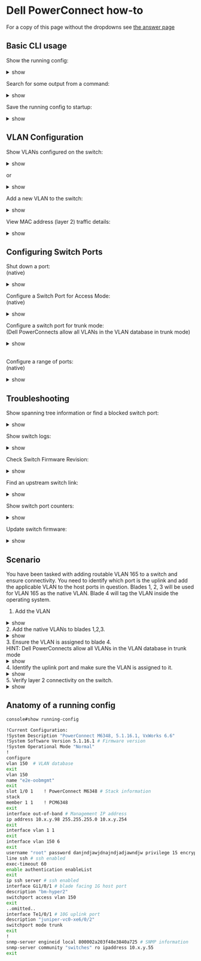 # Dell PowerConnect how-to
For a copy of this page without the dropdowns see [the answer page](powerconnect-answers.md)

## Basic CLI usage

Show the running config:
<details><summary>show</summary>
<p>

```bash

console#show running-config

!Current Configuration:
!System Description "PowerConnect M6348, 5.1.16.1, VxWorks 6.6"
!System Software Version 5.1.16.1
!System Operational Mode "Normal"
!
configure
vlan 150,152-155,183,3800,3807
exit
vlan 150
name "e2e-oobmgmt"

```

</p>
</details>


Search for some output from a command:
<details><summary>show</summary>
<p>

```bash

console#show running-config | include 1/0/2

interface Gi1/0/2

```

</p>
</details>

Save the running config to startup:
<details><summary>show</summary>
<p>

```bash

console#copy running-config startup-config

This operation may take a few minutes.
Management interfaces will not be available during this time.

Are you sure you want to save? (y/n)

```

</p>
</details>


## VLAN Configuration

Show VLANs configured on the switch:
<details><summary>show</summary>
<p>

```bash
console# show vlan

VLAN   Name                             Ports          Type
-----  ---------------                  -------------  --------------
1      default                          Po1-128,       Default
                                        Gi1/0/33-48,
                                        Te1/0/1-2
150    oobmgmt                          Te1/0/1-2      Static
```

</p>
</details>

or

<details><summary>show</summary>
<p>

```bash
console# show interface status


Port       Description                Duplex  Speed    Neg   Link   Flow Control
                                                             State  Status
---------  -------------------------  ------  -------  ----  ------ ------------
Gi1/0/1    bm-hyper2                  Full    1000     Auto  Up     Active
```

</p>
</details>



Add a new VLAN to the switch:
<details><summary>show</summary>
<p>

```bash
console# configure
console(config)# vlan database
console(config)# vlan 12
console(config)# exit
```

</p>
</details>

View MAC address (layer 2) traffic details:
<details><summary>show</summary>
<p>

```bash
console#show mac address-table

Aging time is 300 Sec

Vlan     Mac Address           Type        Port
-------- --------------------- ----------- ---------------------
1        84C1.C142.3E85        Dynamic     Te1/0/2
1        F48E.3840.A727        Management  Vl1
12       F48E.3840.A727        Management  Vl12
```

</p>
</details>


## Configuring Switch Ports

Shut down a port:
<br/>
(native)
<details><summary>show</summary>
<p>

```bash
console# configure
console(config)# interface Gi1/0/1
console(config)# shutdown
console(config)# exit
```

</p>
</details>

Configure a Switch Port for Access Mode:
<br/>
(native)
<details><summary>show</summary>
<p>

```bash
console# configure
console(config)# interface Gi1/0/1
console(config)# description usefuldescription
console(config)# switchport access vlan 150
console(config)# exit
```

</p>
</details>

Configure a switch port for trunk mode:
<br/>
(Dell PowerConnects allow all VLANs in the VLAN database in trunk mode)
<details><summary>show</summary>
<p>

```bash
console# configure
console(config)# interface Gi1/0/1
console(config)# description usefuldescription
console(config)# switchport mode trunk
console(config)# exit
```

</p>
</details>

<br/>


Configure a range of ports:
<br/>
(native)
<details><summary>show</summary>
<p>

```bash
console# configure
console(config)# interface range gigabitethernet 1/0/1-32
console(config)# description alltheports
console(config)# switchport access vlan 150
console(config)# exit
```

</p>
</details>

## Troubleshooting


Show spanning tree information or find a blocked switch port:

<details><summary>show</summary>
<p>

```bash

console#show spanning-tree

Spanning tree :Enabled - BPDU Flooding :Disabled - Portfast BPDU filtering :Disabled - mode :rstp
CST Regional Root:        80:00:F4:8E:38:40:A7:25
Regional Root Path Cost:  0
ROOT ID
              Priority        17618
              Address         DC38.E19C.5E01
              Path Cost       24000
              Root Port       Te1/0/2
              Hello Time 2 Sec Max Age 20 sec Forward Delay 15 sec TxHoldCount 6 sec
              Bridge Max Hops 20
Bridge ID
              Priority        32768
              Address         F48E.3840.A725
              Hello Time 2 Sec Max Age 20 sec Forward Delay 15 sec
Interfaces

Name     State    Prio.Nbr  Cost      Sts  Role  Restricted
------   -------- --------- --------- ---- ----- ----------
Gi1/0/1  Enabled  128.1     20000     FWD  Desg  No
Gi1/0/2  Enabled  128.2     20000     FWD  Desg  No
Gi1/0/3  Enabled  128.3     20000     FWD  Desg  No
Gi1/0/4  Enabled  128.4     20000     FWD  Desg  No

```

</p>
</details>


Show switch logs:

<details><summary>show</summary>
<p>

```bash

console#show logging

Logging is enabled
Console Logging: Level warnings. Messages : 1 logged, 24284 ignored
Monitor Logging: disabled
Buffer Logging: Level informational. Messages : 23662 logged, 623 ignored
File Logging: Level emergencies. Messages : 0 logged, 24285 ignored
Switch Auditing : enabled
CLI Command Logging: disabled
Web Session Logging : disabled
SNMP Set Command Logging : disabled
Logging facility level : local7
425 Messages dropped due to lack of resources
Buffer Log:
<190> Oct 14 00:38:38 10.19.0.98-1 CLI_WEB[219199344]: cmd_logger_api.c(260) 24285 %% [CLI:----:EIA-232] User ---- logged in to enable mode.
<190> Oct 14 00:36:02 10.19.0.98-1 CLI_WEB[213919568]: cmd_logger_api.c(260) 24284 %% [CLI:----:EIA-232] Disconnected due to Idle Timeout
<190> Oct 14 00:22:00 10.19.0.98-1 CLI_WEB[219199344]: cmd_logger_api.c(260) 24283 %% [CLI:----:EIA-232] User ---- logged in to enable mode.
<189> Oct 13 23:24:00 10.19.0.98-1 TRAPMGR[277167328]: traputil.c(638) 24282 %% Spanning Tree Topology Change Received: MSTID: 0 Te1/0/2
<189> Oct 13 23:23:59 10.19.0.98-1 TRAPMGR[277167328]: traputil.c(638) 24281 %% Spanning Tree Topology Change Received: MSTID: 0 Te1/0/2

```

</p>
</details>

Check Switch Firmware Revision:

<details><summary>show</summary>
<p>

```bash

console#show version

System Description................ Dell Ethernet Switch
System Up Time.................... 33 days, 15h:51m:10s
System Contact....................
System Name.......................
System Location...................
Burned In MAC Address............. XXXX.XXXX.XXXX
System Object ID.................. 1.3.6.1.4.1.674.10895.3025
System Model ID................... PCM6348
Machine Type...................... PowerConnect M6348

unit image1      image2      current-active next-active
---- ----------- ----------- -------------- --------------
1    5.1.16.1    5.1.10.1    image1         image1

```

</p>
</details>

Find an upstream switch link:
<details><summary>show</summary>
<p>

```bash
console# show  lldp remote-device all

..omitted..
Te1/0/2    1       XX:XX:XX:XX:XX:XX     xe-6/0/2            juniper-vc0

```

</p>
</details>

Show switch port counters:

<details><summary>show</summary>
<p>

```bash

console#show interfaces counters gi1/0/1

  Port      InTotalPkts      InUcastPkts      InMcastPkts      InBcastPkts
--------- ---------------- ---------------- ---------------- ----------------
Gi1/0/1           12778926         12647225           131316              385

  Port      OutTotalPkts     OutUcastPkts     OutMcastPkts     OutBcastPkts
--------- ---------------- ---------------- ---------------- ----------------
Gi1/0/1          124119278         69159295         44478037         10481946

FCS Errors: ................................... 0
Single Collision Frames: ...................... 0
Late Collisions: .............................. 0
Excessive Collisions: ......................... 0

```

</p>
</details>


Update switch firmware:

<details><summary>show</summary>
<p>

```bash
console# copy running-config startup-config

console#copy tftp://10.10.10.200/PC8024v5.1.16.1.stk image
Transfer Mode.................................. TFTP
Server IP Address.............................. 10.10.10.200
Source File Path............................... /
Source Filename................................ PC8024v5.1.16.1.stk Data Type...................................... Code
Destination Filename........................... image

Management access will be blocked for the duration of the transfer
Are you sure you want to start? (y/n) y
TFTP code transfer starting
12309128 bytes transferred
Verifying CRC of file in Flash File System
Distributing the code to the members of the stack!
File transfer operation completed successfully.

console# show version
Image Descriptions
image1 : default image
image2 :
Images currently available on Flash
--------------------------------------------------------------------
unit image1 image2 current-active next-active --------------------------------------------------------------------
1    4.2.1.3    5.1.16.1  image1  image1

console# boot system image2
Activating image image2 ..

console#update bootcode
Update bootcode and reset (Y/N)?y

```

</p>
</details>

## Scenario
You have been tasked with adding routable VLAN 165 to a switch and ensure connectivity. You need to identify which port is the uplink and add the applicable VLAN to the host ports in question. Blades 1, 2, 3 will be used for VLAN 165 as the native VLAN. Blade 4 will tag the VLAN inside the operating system.

1. Add the VLAN
<details><summary>show</summary>
<p>

```bash
console# configure
console(config)# vlan database
console(config)# vlan 165
console(config)# exit
```

</p>
</details>
2. Add the native VLANs to blades 1,2,3.
<details><summary>show</summary>
<p>

```bash
console# configure
console(config)# interface range Gi1/0/1-3
console(config)# description new_BM_hosts
console(config)# switchport access vlan 165
console(config)# exit
```

</p>
</details>
3. Ensure the VLAN is assigned to blade 4.
<br/>
HINT: Dell PowerConnects allow all VLANs in the VLAN database in trunk mode
<details><summary>show</summary>
<p>

```bash
console# configure
console(config)# interface Gi1/0/4
console(config)# description usefuldescription
console(config)# switchport mode trunk
console(config)# exit

console#show interfaces switchport Gi1/0/4

Port: Gi1/0/4
VLAN Membership Mode: Trunk Mode
Access Mode VLAN: 1 (default)
General Mode PVID: 1 (default)
General Mode Ingress Filtering: Enabled
General Mode Acceptable Frame Type: Admit All
General Mode Dynamically Added VLANs:
General Mode Untagged VLANs: 1
General Mode Tagged VLANs:
General Mode Forbidden VLANs:
Trunking Mode Native VLAN: 1 (default)
Trunking Mode Native VLAN Tagging: Disabled
Trunking Mode VLANs Enabled: All
..omitted..

```

</p>
</details>
4. Identify the uplink port and make sure the VLAN is assigned to it.
<details><summary>show</summary>
<p>

```bash
console# show  lldp remote-device all

..omitted..
Te1/0/2    1       XX:XX:XX:XX:XX:XX     xe-6/0/2            juniper-vc0

```

</p>
</details>
5. Verify layer 2 connectivity on the switch.
<details><summary>show</summary>
<p>

```bash
console#show mac address-table | include 165

Aging time is 300 Sec


165       84C1.C142.3E85        Dynamic     Te1/0/2
165       F48E.3840.A727        Dynamic     Gi1/0/1
165       F48E.3840.A728        Dynamic     Gi1/0/2
165       F48E.3840.A729        Dynamic     Gi1/0/3
165       F48E.3840.A730        Dynamic     Gi1/0/4

```

</p>
</details>

## Anatomy of a running config

```bash
console#show running-config

!Current Configuration:
!System Description "PowerConnect M6348, 5.1.16.1, VxWorks 6.6"
!System Software Version 5.1.16.1 # Firmware version
!System Operational Mode "Normal"
!
configure
vlan 150  # VLAN database
exit
vlan 150
name "e2e-oobmgmt"
exit
slot 1/0 1    ! PowerConnect M6348 # Stack information
stack
member 1 1    ! PCM6348
exit
interface out-of-band # Management IP address
ip address 10.x.y.98 255.255.255.0 10.x.y.254
exit
interface vlan 1 1
exit
interface vlan 150 6
exit
username "root" password danjndjawjdnajndjadjawndjw privilege 15 encrypted # root password and encryption
line ssh # ssh enabled
exec-timeout 60
enable authentication enableList
exit
ip ssh server # ssh enabled
interface Gi1/0/1 # blade facing 1G host port
description "bm-hyper2"
switchport access vlan 150
exit
..omitted..
interface Te1/0/1 # 10G uplink port
description "juniper-vc0-xe6/0/2"
switchport mode trunk
exit
!
snmp-server engineid local 800002a203f48e3840a725 # SNMP information
snmp-server community "switches" ro ipaddress 10.x.y.55
exit
```
